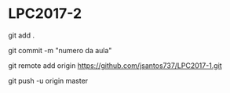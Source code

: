 # LPC2017-2

git add .

git commit -m "numero da aula"

git remote add origin https://github.com/jsantos737/LPC2017-1.git

git push -u origin master
